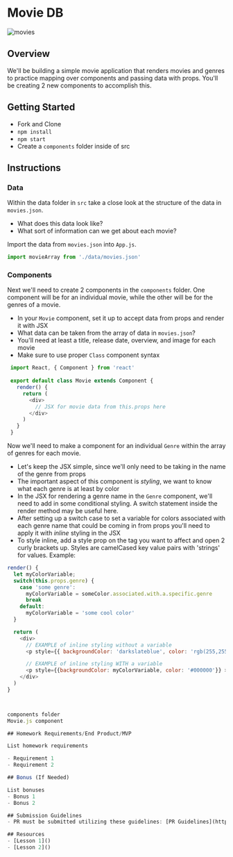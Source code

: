 # Movie DB

![movies](https://newsd.in/wp-content/uploads/2018/04/Telugu-Film-Industry-vs-AP-.jpg)

## Overview

We'll be building a simple movie application that renders movies and genres to practice mapping over components and passing data with props. You'll be creating 2 new components to accomplish this.

## Getting Started

- Fork and Clone
- `npm install`
- `npm start`
- Create a `components` folder inside of src


## Instructions
### Data
Within the data folder in `src` take a close look at the structure of the data in `movies.json`.
- What does this data look like?
- What sort of information can we get about each movie?

Import the data from `movies.json` into `App.js`.
```js
import movieArray from './data/movies.json'
```

### Components
Next we'll need to create 2 components in the `components` folder. One component will be for an individual movie, while the other will be for the genres of a movie.
- In your `Movie` component, set it up to accept data from props and render it with JSX
- What data can be taken from the array of data in `movies.json`?
- You'll need at least a title, release date, overview, and image for each movie
- Make sure to use proper `Class` component syntax
```js
 import React, { Component } from 'react'
 
 export default class Movie extends Component {
   render() {
     return (
       <div>
         // JSX for movie data from this.props here
       </div>
     )
   }
 }
```

Now we'll need to make a component for an individual `Genre` within the array of genres for each movie.
- Let's keep the JSX simple, since we'll only need to be taking in the name of the genre from props
- The important aspect of this component is _styling_, we want to know what each genre is at least by color
- In the JSX for rendering a genre name in the `Genre` component, we'll need to add in some conditional styling. A switch statement inside the render method may be useful here.
- After setting up a switch case to set a variable for colors associated with each genre name that could be coming in from props you'll need to apply it with _inline_ styling in the JSX
- To style inline, add a style prop on the tag you want to affect and open 2 curly brackets up. Styles are camelCased key value pairs with 'strings' for values. Example:
```js
render() {
  let myColorVariable;
  switch(this.props.genre) {
    case 'some genre': 
      myColorVariable = someColor.associated.with.a.specific.genre
      break
    default:
      myColorVariable = 'some cool color'
  }

  return (
    <div>
      // EXAMPLE of inline styling without a variable
      <p style={{ backgroundColor: 'darkslateblue', color: 'rgb(255,255,255)' }} >{this.genre}</p>

      // EXAMPLE of inline styling WITH a variable
      <p style={{backgroundColor: myColorVariable, color: '#000000'}} >{this.props.something}</p>
    </div>
  )
}



components folder
Movie.js component

## Homework Requirements/End Product/MVP

List homework requirements

- Requirement 1
- Requirement 2

## Bonus (If Needed)

List bonuses
- Bonus 1
- Bonus 2

## Submission Guidelines
- PR must be submitted utilizing these guidelines: [PR Guidelines](https://github.com/SEI-R-1-25/template_pull_request)

## Resources
- [Lesson 1]()
- [Lesson 2]()
